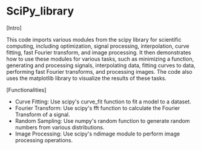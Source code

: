 # SciPy_library

[Intro]

This code imports various modules from the scipy library for scientific computing, including optimization, signal processing, interpolation, curve fitting, fast Fourier transform, and image processing. It then demonstrates how to use these modules for various tasks, such as minimizing a function, generating and processing signals, interpolating data, fitting curves to data, performing fast Fourier transforms, and processing images. The code also uses the matplotlib library to visualize the results of these tasks.

[Functionalities]
- Curve Fitting: Use scipy's curve_fit function to fit a model to a dataset.
- Fourier Transform: Use scipy's fft function to calculate the Fourier Transform of a signal. 
- Random Sampling: Use numpy's random function to generate random numbers from various distributions.
- Image Processing: Use scipy's ndimage module to perform image processing operations.
